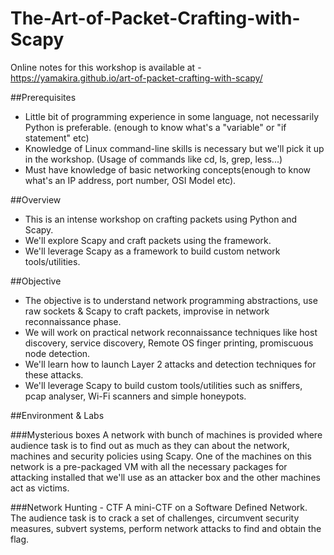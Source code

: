 # The-Art-of-Packet-Crafting-with-Scapy

Online notes for this workshop is available at - https://yamakira.github.io/art-of-packet-crafting-with-scapy/ 

##Prerequisites
- Little bit of programming experience in some language, not necessarily Python is preferable. (enough to know what's a "variable" or "if statement" etc)
- Knowledge of Linux command-line skills is necessary but we'll pick it up in the workshop. (Usage of commands like cd, ls, grep, less...)
- Must have knowledge of basic networking concepts(enough to know what's an IP address, port number, OSI Model etc).

##Overview
- This is an intense workshop on crafting packets using Python and Scapy.
- We'll explore Scapy and craft packets using the framework.
- We'll leverage Scapy as a framework to build custom network tools/utilities.

##Objective
- The objective is to understand network programming abstractions, use raw sockets & Scapy to craft packets, improvise in network reconnaissance phase.
- We will work on practical network reconnaissance techniques like host discovery, service discovery, Remote OS finger printing, promiscuous node detection.
- We'll learn how to launch Layer 2 attacks and detection techniques for these attacks.
- We'll leverage Scapy to build custom tools/utilities such as sniffers, pcap analyser, Wi-Fi scanners and simple honeypots.

##Environment & Labs

###Mysterious boxes
A network with bunch of machines is provided where audience task is to find out as much as they can about the network, machines and security policies using Scapy.
One of the machines on this network is a pre-packaged VM with all the necessary packages for attacking installed that we'll use as an attacker box and the other machines act as victims.

###Network Hunting - CTF
A mini-CTF on a Software Defined Network. The audience task is to crack a set of challenges, circumvent security measures, subvert systems, perform network attacks to find and obtain the flag.

